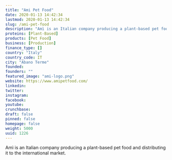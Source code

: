 ```yaml
---
title: "Ami Pet Food"
date: 2020-01-13 14:42:34
lastmod: 2020-01-13 14:42:34
slug: /ami-pet-food
description: "Amì is an Italian company producing a plant-based pet food and distributing it to the international market."
proteins: [Plant-Based]
products: [Pet Food]
business: [Production]
finance_type: []
country: "Italy"
country_code: IT
city: "Abano Terme"
founded: 
founders: ""
featured_image: "ami-logo.png"
website: https://www.amipetfood.com/
linkedin: 
twitter: 
instagram: 
facebook: 
youtube: 
crunchbase: 
draft: false
pinned: false
homepage: false
weight: 5000
uuid: 1226
---
```

Amì is an Italian company producing a plant-based pet food and distributing it to the international market.
